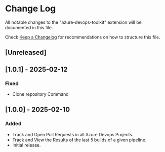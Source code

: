 # Change Log

All notable changes to the "azure-devops-toolkit" extension will be documented in this file.

Check [Keep a Changelog](http://keepachangelog.com/) for recommendations on how to structure this file.

## [Unreleased]


## [1.0.1] - 2025-02-12

### Fixed

- Clone repository Command

## [1.0.0] - 2025-02-10

### Added 

- Track and Open Pull Requests in all Azure Devops Projects.
- Track and View the Results of the last 5 builds of a given pipeline.
- Initial release.